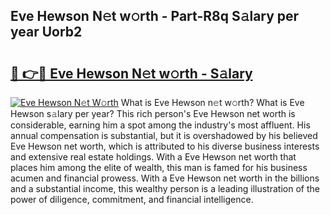 ## Eve Hewson N𝚎t w𝚘rth - Part-R8q S𝚊lary per year Uorb2

# <h2><a href="http://gc48mc4.nevu.top/?p=Eve+Hewson">🔗 👉🔴 Eve Hewson N𝚎t w𝚘rth - S𝚊lary</a></h2>

[![Eve Hewson N𝚎t W𝚘rth](https://i.imgur.com/Oavwk0R.jpeg)](http://gc48mc4.nevu.top/?p=Eve+Hewson)
What is Eve Hewson n𝚎t w𝚘rth? What is Eve Hewson s𝚊lary per year?
This rich person's Eve Hewson net worth is considerable, earning him a spot among the industry's most affluent. His annual compensation is substantial, but it is overshadowed by his believed Eve Hewson net worth, which is attributed to his diverse business interests and extensive real estate holdings. With a Eve Hewson net worth that places him among the elite of wealth, this man is famed for his business acumen and financial prowess. With a Eve Hewson net worth in the billions and a substantial income, this wealthy person is a leading illustration of the power of diligence, commitment, and financial intelligence.

